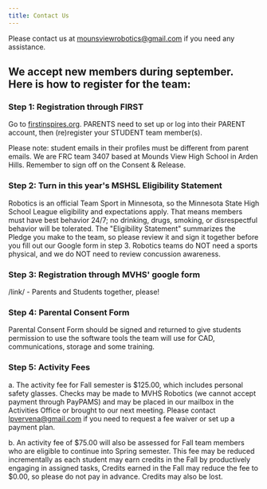 ```yaml
---
title: Contact Us
---
```


Please contact us at mounsviewrobotics@gmail.com if you need any assistance.

## We accept new members during september. Here is how to register for the team:

### Step 1: Registration through FIRST

Go to [firstinspires.org](firstinspired.org).
PARENTS need to set up or log into their PARENT account, then (re)register your STUDENT team member(s).

Please note: student emails in their profiles must be different from parent emails. We are FRC team 3407 based at Mounds View High School in Arden Hills. Remember to sign off on the Consent & Release.

### Step 2: Turn in this year's MSHSL Eligibility Statement

Robotics is an official Team Sport in Minnesota, so the Minnesota State High School League eligibility and expectations apply.  That means members must have best behavior 24/7; no drinking, drugs, smoking, or disrespectful behavior will be tolerated.  The "Eligibility Statement" summarizes the Pledge you make to the team, so please review it and sign it together before you fill out our Google form in step 3.  Robotics teams do NOT need a sports physical, and we do NOT need to review concussion awareness.

### Step 3: Registration through MVHS' google form

 /link/ -  Parents and Students together, please!

### Step 4: Parental Consent Form

Parental Consent Form should be signed and returned to give students permission to use the software tools the team will use for CAD,  communications, storage and some training.

### Step 5: Activity Fees

a. The activity fee for Fall semester is $125.00, which includes personal safety glasses.  Checks may be made to MVHS Robotics (we cannot accept payment through PayPAMS) and may be placed in our mailbox in the Activities Office or brought to our next meeting.  Please contact lpvervena@gmail.com if you need to request a fee waiver or set up a payment plan.
  
b. An activity fee of $75.00 will also be assessed for Fall team members who are eligible to continue into Spring semester.  This fee may be reduced incrementally as each student may earn credits in the Fall by productively engaging in assigned tasks,  Credits earned in the Fall may reduce the fee to $0.00, so please do not pay in advance.  Credits may also be lost.
